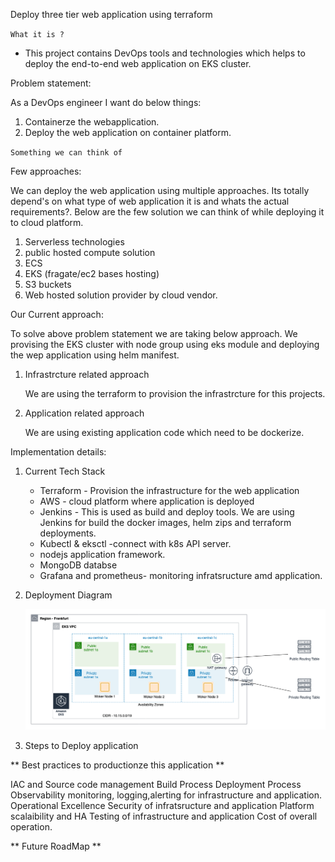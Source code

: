Deploy three tier web application using terraform

`What it is ?`

- This project contains DevOps tools and technologies which helps to deploy the end-to-end web application on EKS cluster.

Problem statement:

As a DevOps engineer I want do below things:

 1. Containerze the webapplication.
 2. Deploy the web application on container platform.


`Something we can think of`

Few approaches:

We can deploy the web application using multiple approaches. Its totally depend's on what type of web application it is and whats the actual requirements?. Below are the few solution we can think of while deploying it to cloud platform.

1. Serverless technologies
2. public hosted compute solution
3. ECS
4. EKS (fragate/ec2 bases hosting)
5. S3 buckets
6. Web hosted solution provider by cloud vendor.

Our Current approach:

To solve above problem statement we are taking below approach. 
We provising the EKS cluster with node group using eks module and deploying the wep application using helm manifest.

1. Infrastrcture related approach

   We are using the terraform to provision the infrastrcture for this projects.

2. Application related approach

    We are using existing application code which need to be dockerize.


Implementation details:


1. Current Tech Stack
    
    - Terraform - Provision the infrastructure for the web application
    - AWS - cloud platform where application is deployed
    - Jenkins - This is used as build and deploy tools. We are using Jenkins for build the docker images, helm zips and terraform deployments.
    - Kubectl & eksctl -connect with k8s API server.
    - nodejs application framework.
    - MongoDB databse
    - Grafana and prometheus- monitoring infratsructure amd application.

2. Deployment Diagram

    ![Alt text](Amazon-Elastic-Kubernetes-Service-EKS-Explained-Diagram-5.png)
    
3. Steps to Deploy application


** Best practices to productionze this application **

IAC and Source code management
Build Process
Deployment Process
Observability
monitoring, logging,alerting for infrastructure and application.
Operational Excellence
Security of infratsructure and application
Platform scalaibility and HA
Testing of infrastructure and application
Cost of overall operation.





** Future RoadMap **